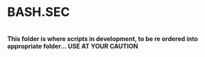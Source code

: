 <h1> BASH.SEC </h1>
<br>
<b>This folder is where scripts in development, to be re ordered into appropriate folder... USE AT YOUR CAUTION</b>
<br>
